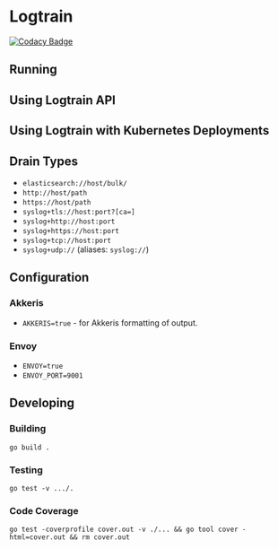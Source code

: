 # Logtrain

[![Codacy Badge](https://app.codacy.com/project/badge/Grade/28e234bd2afa4e0fac65da9944667aa8)](https://www.codacy.com/gh/akkeris/logtrain/dashboard?utm_source=github.com&amp;utm_medium=referral&amp;utm_content=akkeris/logtrain&amp;utm_campaign=Badge_Grade)

## Running

## Using Logtrain API

## Using Logtrain with Kubernetes Deployments

## Drain Types

* `elasticsearch://host/bulk/`
* `http://host/path`
* `https://host/path`
* `syslog+tls://host:port?[ca=]`
* `syslog+http://host:port`
* `syslog+https://host:port`
* `syslog+tcp://host:port`
* `syslog+udp://` (aliases: `syslog://`)

## Configuration

### Akkeris

* `AKKERIS=true` - for Akkeris formatting of output.

### Envoy

* `ENVOY=true`
* `ENVOY_PORT=9001`

## Developing

### Building

```
go build .
```

### Testing

```
go test -v .../.
```

### Code Coverage

```
go test -coverprofile cover.out -v ./... && go tool cover -html=cover.out && rm cover.out
```